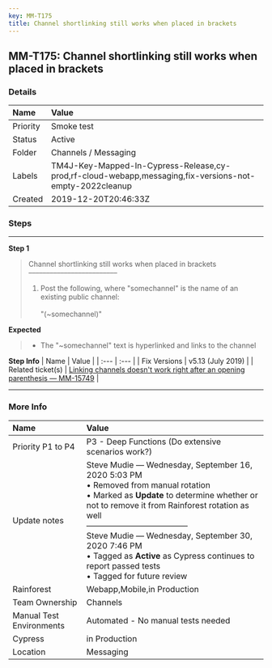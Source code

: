 ```yaml
---
key: MM-T175
title: Channel shortlinking still works when placed in brackets
---
```


## MM-T175: Channel shortlinking still works when placed in brackets

### Details

| Name     | Value                                                                                                   |
| :------- | :------------------------------------------------------------------------------------------------------ |
| Priority | Smoke test                                                                                              |
| Status   | Active                                                                                                  |
| Folder   | Channels / Messaging                                                                                    |
| Labels   | TM4J-Key-Mapped-In-Cypress-Release,cy-prod,rf-cloud-webapp,messaging,fix-versions-not-empty-2022cleanup |
| Created  | 2019-12-20T20:46:33Z                                                                                    |

### Steps

<hr/>

**Step 1**

> <article>Channel shortlinking still works when placed in brackets<br>–––––––––––––––––––––––––<ol><li>Post the following, where "somechannel" is the name of an existing public channel:<br><br>"(~somechannel)"</li></ol></article>

**Expected**

> <article><ul><li>The "~somechannel" text is hyperlinked and links to the channel</li></ul></article>

**Step Info**
| Name | Value |
| :--- | :--- |
| Fix Versions | v5.13 (July 2019) |
| Related ticket(s) | <a href="https://mattermost.atlassian.net/browse/MM-15749">Linking channels doesn't work right after an opening parenthesis — MM-15749</a> |

<hr/>

### More Info

| Name                     | Value                                                                                                                                                                                                                                                                                                                                                                                                                   |
| :----------------------- | :---------------------------------------------------------------------------------------------------------------------------------------------------------------------------------------------------------------------------------------------------------------------------------------------------------------------------------------------------------------------------------------------------------------------- |
| Priority P1 to P4        | P3 - Deep Functions (Do extensive scenarios work?)                                                                                                                                                                                                                                                                                                                                                                      |
| Update notes             | Steve Mudie — Wednesday, September 16, 2020 5:03 PM<br />• Removed from manual rotation<br />• Marked as <strong>Update</strong> to determine whether or not to remove it from Rainforest rotation as well<br />–––––––––––––––––––––––––<br />Steve Mudie — Wednesday, September 30, 2020 7:46 PM<br />• Tagged as <strong>Active</strong> as Cypress continues to report passed tests<br />• Tagged for future review |
| Rainforest               | Webapp,Mobile,in Production                                                                                                                                                                                                                                                                                                                                                                                             |
| Team Ownership           | Channels                                                                                                                                                                                                                                                                                                                                                                                                                |
| Manual Test Environments | Automated - No manual tests needed                                                                                                                                                                                                                                                                                                                                                                                      |
| Cypress                  | in Production                                                                                                                                                                                                                                                                                                                                                                                                           |
| Location                 | Messaging                                                                                                                                                                                                                                                                                                                                                                                                               |
